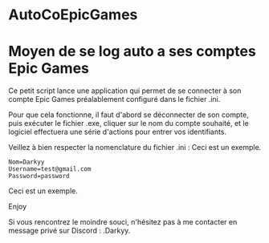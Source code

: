 # AutoCoEpicGames
# Moyen de se log auto a ses comptes Epic Games


Ce petit script lance une application qui permet de se connecter à son compte Epic Games préalablement configuré dans le fichier .ini. 

Pour que cela fonctionne, il faut d'abord se déconnecter de son compte, puis exécuter le fichier .exe, cliquer sur le nom du compte souhaité, et le logiciel effectuera une série d'actions pour entrer vos identifiants. 

Veillez à bien respecter la nomenclature du fichier .ini : 
Ceci est un exemple.

```[Credentials]
Nom=Darkyy
Username=test@gmail.com
Password=password 
```
Ceci est un exemple.


Enjoy 

Si vous rencontrez le moindre souci, n'hésitez pas à me contacter en message privé sur Discord : .Darkyy.
